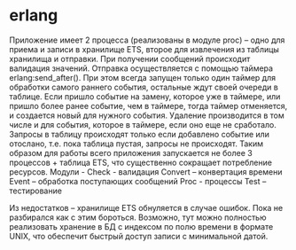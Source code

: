 # erlang

Приложение имеет 2 процесса (реализованы в модуле proc) – одно для приема и записи в хранилище ETS, второе для извлечения из таблицы хранилища и отправки.
При получении сообщений происходит валидация значений.
Отправка осуществляется с помощью таймера erlang:send_after(). При этом всегда запущен только один таймер для обработки самого раннего события, остальные ждут своей очереди в таблице.
Если пришло событие на замену, которое уже в таймере, или пришло более ранее событие, чем в таймере, тогда таймер отменяется, и создается новый для нужного события.
Удаление производится в том числе и для события, которое в таймере, если оно еще не сработало.
Запросы в таблицу происходят только если добавлено событие или отослано, т.е. пока таблица пустая, запросы не происходят.
Таким образом для работы всего приложения запускается не более 3 процессов + таблица ETS, что существенно сокращает потребление ресурсов. 
Модули - 
Check - валидация
Convert – конвертация времени
Event – обработка поступающих сообщений
Proc - процессы
Test – тестирование

Из недостатков – хранилище ETS обнуляется в случае ошибок. Пока не разбирался как с этим бороться. Возможно, тут можно полностью реализовать хранение в БД с индексом по полю времени в формате UNIX, что обеспечит быстрый доступ записи с минимальной датой.
